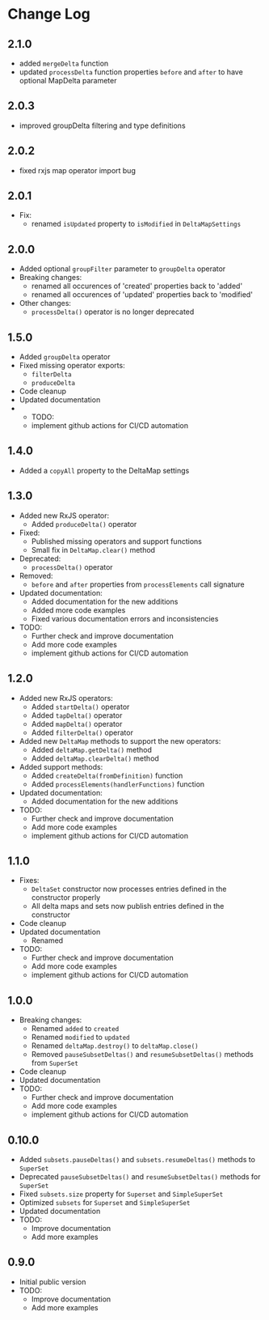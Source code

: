 # Change Log

## 2.1.0
  - added `mergeDelta` function
  - updated `processDelta` function properties `before` and `after` to have optional MapDelta parameter

## 2.0.3
  - improved groupDelta filtering and type definitions

## 2.0.2
  - fixed rxjs map operator import bug
## 2.0.1
- Fix:
  - renamed `isUpdated` property to `isModified` in `DeltaMapSettings`

## 2.0.0
- Added optional `groupFilter` parameter to `groupDelta` operator
- Breaking changes:
  - renamed all occurences of 'created' properties back to 'added'
  - renamed all occurences of 'updated' properties back to 'modified'
- Other changes:
  - `processDelta()` operator is no longer deprecated

## 1.5.0
- Added `groupDelta` operator
- Fixed missing operator exports:
  - `filterDelta`
  - `produceDelta`
- Code cleanup
- Updated documentation
- - TODO:
  - implement github actions for CI/CD automation
## 1.4.0
- Added a `copyAll` property to the DeltaMap settings
## 1.3.0
- Added new RxJS operator:
  - Added `produceDelta()` operator
- Fixed:
  - Published missing operators and support functions
  - Small fix in `DeltaMap.clear()` method
- Deprecated:
  - `processDelta()` operator
- Removed:
  - `before` and `after` properties from `processElements` call signature
- Updated documentation:
  - Added documentation for the new additions
  - Added more code examples
  - Fixed various documentation errors and inconsistencies
- TODO:
  - Further check and improve documentation
  - Add more code examples
  - implement github actions for CI/CD automation
  
## 1.2.0
- Added new RxJS operators:
  - Added `startDelta()` operator
  - Added `tapDelta()` operator
  - Added `mapDelta()` operator
  - Added `filterDelta()` operator
- Added new `DeltaMap` methods to support the new operators:
  - Added `deltaMap.getDelta()` method
  - Added `deltaMap.clearDelta()` method
- Added support methods:
  - Added `createDelta(fromDefinition)` function
  - Added `processElements(handlerFunctions)` function
- Updated documentation:
  - Added documentation for the new additions
- TODO:
  - Further check and improve documentation
  - Add more code examples
  - implement github actions for CI/CD automation

## 1.1.0
- Fixes:
  - `DeltaSet` constructor now processes entries defined in the constructor properly
  - All delta maps and sets now publish entries defined in the constructor 
- Code cleanup
- Updated documentation
  - Renamed
- TODO:
  - Further check and improve documentation
  - Add more code examples
  - implement github actions for CI/CD automation
## 1.0.0
- Breaking changes:
  - Renamed `added` to `created`
  - Renamed `modified` to `updated`
  - Renamed `deltaMap.destroy()` to `deltaMap.close()`
  - Removed `pauseSubsetDeltas()` and `resumeSubsetDeltas()` methods from `SuperSet`
- Code cleanup
- Updated documentation
- TODO:
  - Further check and improve documentation
  - Add more code examples
  - implement github actions for CI/CD automation

## 0.10.0
- Added `subsets.pauseDeltas()` and `subsets.resumeDeltas()` methods to `SuperSet`
- Deprecated `pauseSubsetDeltas()` and `resumeSubsetDeltas()` methods for `SuperSet`
- Fixed `subsets.size` property for `Superset` and `SimpleSuperSet`
- Optimized `subsets` for `Superset` and `SimpleSuperSet`
- Updated documentation
- TODO: 
  - Improve documentation 
  - Add more examples

## 0.9.0
- Initial public version
- TODO: 
  - Improve documentation
  - Add more examples